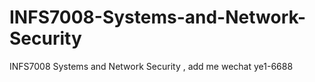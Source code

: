 # INFS7008-Systems-and-Network-Security
INFS7008  Systems and Network Security , add me wechat ye1-6688
